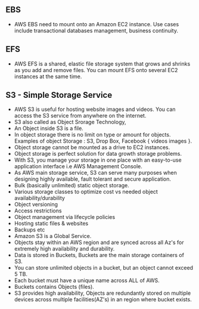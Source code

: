 ## EBS 

- AWS EBS need to mount onto an Amazon EC2 instance. Use cases include transactional databases management, business continuity.

## EFS 

- AWS EFS is a shared, elastic file storage system that grows and shrinks as you add and remove files. You can mount EFS onto several EC2 instances at the same time.

## S3 - Simple Storage Service

- AWS S3 is useful for hosting website images and videos. You can access the S3 service from anywhere on the internet.
- S3 also called as Object Srorage Technology, 
- An Object inside S3 is a file.
- In object storage there is no limit on type or amount for objects. Examples of object Storage : S3, Drop Box, Facebook { videos images }.
- Object storage cannot be mounted as a drive to EC2 instances.
- Object storage is perfect solution for data growth storage problems.
- With S3, you manage your storage in one place with an easy-to-use application interface i.e AWS Management Console.
- As AWS main storage service, S3 can serve many purposes when designing highly available, fault tolerant and secure application.
- Bulk (basically unlimited) static object storage.
- Various storage classes to optimize cost vs needed object availability/durability
- Object versioning
- Access restrictions
- Object management via lifecycle policies
- Hosting static files & websites
- Backups etc
- Amazon S3 is a Global Service.
- Objects stay within an AWS region and are synced across all Az's for extremely high availability and durability.
- Data is stored in Buckets, Buckets are the main storage containers of S3.
- You can store unlimited objects in a bucket, but an object cannot exceed 5 TB.
- Each bucket must have a unique name across ALL of AWS.
- Buckets contains Objects (files).
- S3 provides high availability, Objects are redundantly stored on multiple devices across multiple facilities(AZ's) in an region where bucket exists.


